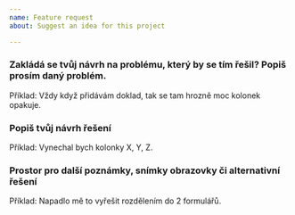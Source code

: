 ```yaml
---
name: Feature request
about: Suggest an idea for this project

---
```


### Zakládá se tvůj návrh na problému, který by se tím řešil? Popiš prosím daný problém.
Příklad: Vždy když přidávám doklad, tak se tam hrozně moc kolonek opakuje. 

### Popiš tvůj návrh řešení

Příklad: Vynechal bych kolonky X, Y, Z. 


### Prostor pro další poznámky, snímky obrazovky či alternativní řešení

Příklad: Napadlo mě to vyřešit rozdělením do 2 formulářů. 

